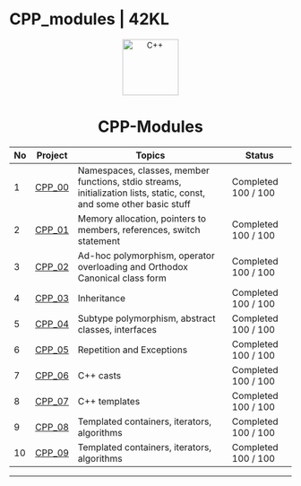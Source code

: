 # CPP_modules | 42KL

<p align="center">
  <img src=https://user-images.githubusercontent.com/25181517/192106073-90fffafe-3562-4ff9-a37e-c77a2da0ff58.png width="100" alt="C++" title="C++" />
</p>

<h1 align="center">
	CPP-Modules
</h1>

|  No | Project | Topics | Status |
|-----|---------|--------|--------|
|  1  | [CPP_00](https://github.com/mseong123/CPP_modules/tree/main/cpp_00) | Namespaces, classes, member functions, stdio streams, initialization lists, static, const, and some other basic stuff | Completed 100 / 100 |
|  2  | [CPP_01](https://github.com/mseong123/CPP_modules/tree/main/cpp_01) | Memory allocation, pointers to members, references, switch statement | Completed 100 / 100  |
|  3  | [CPP_02](https://github.com/mseong123/CPP_modules/tree/main/cpp_02) | Ad-hoc polymorphism, operator overloading and Orthodox Canonical class form | Completed 100 / 100 |
|  4  | [CPP_03](https://github.com/mseong123/CPP_modules/tree/main/cpp_03) | Inheritance | Completed 100 / 100 |
|  5  | [CPP_04](https://github.com/mseong123/CPP_modules/tree/main/cpp_04) | Subtype polymorphism, abstract classes, interfaces | Completed 100 / 100 |
|  6  | [CPP_05](https://github.com/mseong123/CPP_modules/tree/main/cpp_05) | Repetition and Exceptions | Completed 100 / 100   |
|  7  | [CPP_06](https://github.com/mseong123/CPP_modules/tree/main/cpp_06) | C++ casts  | Completed 100 / 100 |
|  8  | [CPP_07](https://github.com/mseong123/CPP_modules/tree/main/cpp_07) | C++ templates   | Completed 100 / 100  |
|  9  | [CPP_08](https://github.com/mseong123/CPP_modules/tree/main/cpp_08) | Templated containers, iterators, algorithms    | Completed 100 / 100 |
|  10  | [CPP_09](https://github.com/mseong123/CPP_modules/tree/main/cpp_09) | Templated containers, iterators, algorithms    | Completed 100 / 100 |

---
